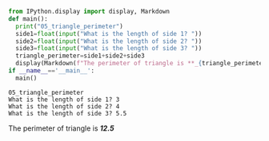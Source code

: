 ```python
from IPython.display import display, Markdown
def main():
  print("05_triangle_perimeter")
  side1=float(input("What is the length of side 1? "))
  side2=float(input("What is the length of side 2? "))
  side3=float(input("What is the length of side 3? "))
  triangle_perimeter=side1+side2+side3
  display(Markdown(f"The perimeter of triangle is **_{triangle_perimeter}_**"))
if __name__=='__main__':
  main()
```

    05_triangle_perimeter
    What is the length of side 1? 3
    What is the length of side 2? 4
    What is the length of side 3? 5.5
    


The perimeter of triangle is **_12.5_**

